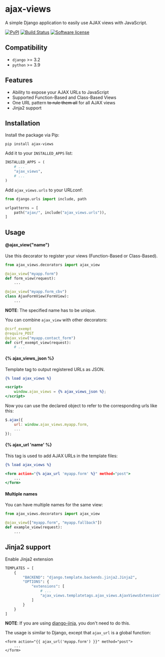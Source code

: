 # ajax-views

A simple Django application to easily use AJAX views with JavaScript.

[![PyPI](https://img.shields.io/pypi/v/ajax-views.svg)](https://pypi.org/project/ajax-views/)
[![Build Status](https://github.com/dldevinc/ajax-views/actions/workflows/tests.yml/badge.svg)](https://github.com/dldevinc/ajax-views)
[![Software license](https://img.shields.io/pypi/l/ajax-views.svg)](https://pypi.org/project/ajax-views/)

## Compatibility

-   `django` >= 3.2
-   `python` >= 3.9

## Features

-   Ability to expose your AJAX URLs to JavaScript
-   Supported Function-Based and Class-Based Views
-   One URL pattern ~~to rule them all~~ for all AJAX views
-   Jinja2 support

## Installation

Install the package via Pip:

```
pip install ajax-views
```

Add it to your `INSTALLED_APPS` list:

```python
INSTALLED_APPS = (
    # ...
    "ajax_views",
    # ...
)
```

Add `ajax_views.urls` to your URLconf:

```python
from django.urls import include, path

urlpatterns = [
    path("ajax/", include("ajax_views.urls")),
]
```

## Usage

#### @ajax_view("name")

Use this decorator to register your views (Function-Based or Class-Based).

```python
from ajax_views.decorators import ajax_view

@ajax_view("myapp.form")
def form_view(request):
    ...

@ajax_view("myapp.form_cbv")
class AjaxFormView(FormView):
    ...
```

**NOTE**: The specified name has to be unique.

You can combine `ajax_view` with other decorators:

```python
@csrf_exempt
@require_POST
@ajax_view("myapp.contact_form")
def csrf_exempt_view(request):
    # ...
```

#### {% ajax_views_json %}

Template tag to output registered URLs as JSON.

```djangotemplate
{% load ajax_views %}

<script>
    window.ajax_views = {% ajax_views_json %};
</script>
```

Now you can use the declared object to refer to the corresponding urls like this:

```javascript
$.ajax({
    url: window.ajax_views.myapp.form,
    ...
});
```

#### {% ajax_url 'name' %}

This tag is used to add AJAX URLs in the template files:

```djangotemplate
{% load ajax_views %}

<form action="{% ajax_url 'myapp.form' %}" method="post">
    ...
</form>
```

#### Multiple names

You can have multiple names for the same view:

```python
from ajax_views.decorators import ajax_view

@ajax_view(["myapp.form", "myapp.fallback"])
def example_view(request):
    ...
```

## Jinja2 support

Enable Jinja2 extension

```python
TEMPLATES = [
    {
        "BACKEND": "django.template.backends.jinja2.Jinja2",
        "OPTIONS": {
            "extensions": [
                # ...
                "ajax_views.templatetags.ajax_views.AjaxViewsExtension",
            ]
        }
    }
]
```

**NOTE**: If you are using [django-jinja](https://niwinz.github.io/django-jinja/latest/), you don't need to do this.

The usage is similar to Django, except that `ajax_url` is a global function:

```jinja2
<form action="{{ ajax_url('myapp.form') }}" method="post">
    ...
</form>
```
